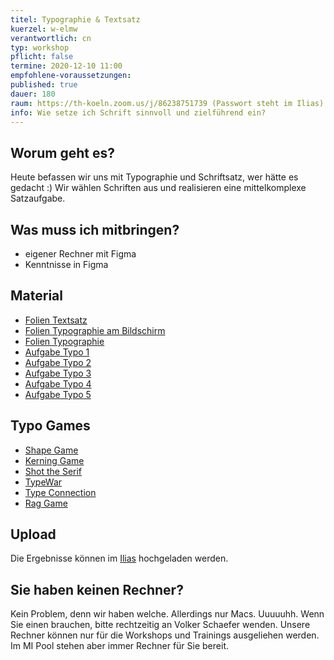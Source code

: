 ```yaml
---
titel: Typographie & Textsatz
kuerzel: w-elmw
verantwortlich: cn
typ: workshop
pflicht: false
termine: 2020-12-10 11:00
empfohlene-voraussetzungen:
published: true
dauer: 180
raum: https://th-koeln.zoom.us/j/86238751739 (Passwort steht im Ilias)|https://th-koeln.zoom.us/j/86238751739
info: Wie setze ich Schrift sinnvoll und zielführend ein?
---
```


## Worum geht es?
Heute befassen wir uns mit Typographie und Schriftsatz, wer hätte es gedacht :) Wir wählen Schriften aus und realisieren eine mittelkomplexe Satzaufgabe.

## Was muss ich mitbringen?
- eigener Rechner mit Figma
- Kenntnisse in Figma

## Material
- [Folien Textsatz](../../download/inputs/woche-10/textsatz.pdf)
- [Folien Typographie am Bildschirm](../../download/inputs/woche-10/typographie-am-bildschirm.pdf)
- [Folien Typographie](../../download/inputs/woche-10/typographie.pdf)
- [Aufgabe Typo 1](/mi-bachelor-screendesign/assignments/typo-1/)
- [Aufgabe Typo 2](/mi-bachelor-screendesign/assignments/typo-2/)
- [Aufgabe Typo 3](/mi-bachelor-screendesign/assignments/typo-3/)
- [Aufgabe Typo 4](/mi-bachelor-screendesign/assignments/typo-4/)
- [Aufgabe Typo 5](/mi-bachelor-screendesign/assignments/typo-5/)


## Typo Games
- [Shape Game](https://shape.method.ac/)
- [Kerning Game](https://type.method.ac/)
- [Shot the Serif](https://www.tothepoint.co.uk/us/fun/i-shot-the-serif/)
- [TypeWar](http://typewar.com/)
- [Type Connection](http://www.typeconnection.com/)
- [Rag Game](https://fathom.info/ragtime/game.html)

## Upload
Die Ergebnisse können im [Ilias](https://bit.ly/2Pnya0k) hochgeladen werden. 

## Sie haben keinen Rechner?
Kein Problem, denn wir haben welche. Allerdings nur Macs. Uuuuuhh. Wenn Sie einen brauchen, bitte rechtzeitig an Volker Schaefer wenden. Unsere Rechner können nur für die Workshops und Trainings ausgeliehen werden. Im MI Pool stehen aber immer Rechner für Sie bereit.

